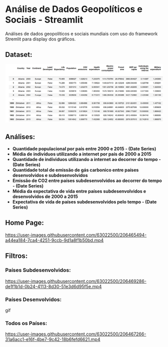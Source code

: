 # Análise de Dados Geopolíticos e Sociais - Streamlit
 Análises de dados geopolíticos e sociais mundiais com uso do framework Stremlit para display dos gráficos.


## Dataset:
![alt text](https://github.com/GuiFernandess7/Analise-Dados-Geopoliticos-Sociais/blob/main/img/dataset.png)


## Análises:
   * **Quantidade populacional por país entre 2000 e 2015 - (Date Series)**
   * **Média de indivíduos utilizando a internet por país de 2000 a 2015**
   * **Quantidade de indíviduos utilizando a internet ao decorrer do tempo - (Date Series)**
   * **Quantidade total de emissão de gás carbonico entre países desenvolvidos e subdesenvolvidos**
   * **Emissão de CO2 entre países subdesenvolvidos ao decorrer do tempo - (Date Series)**
   * **Média da expectativa de vida entre países subdesenvolvidos e desenvolvidos de 2000 a 2015**
   * **Expectativa de vida de países subdesenvolvidos pelo tempo - (Date Series)**
   
## Home Page:
https://user-images.githubusercontent.com/63022500/206465494-a44ea184-7ca4-4251-9ccb-9d1a8f1b50bd.mp4

## Filtros:
### Países Subdesenvolvidos:
https://user-images.githubusercontent.com/63022500/206469286-de1f1b1d-0b24-4113-8d30-51e3d6d95f5e.mp4


### Países Desenvolvidos:
gif

### Todos os Países:
https://user-images.githubusercontent.com/63022500/206467266-31a6acc1-e16f-4be7-9c42-18b6fefd6621.mp4
